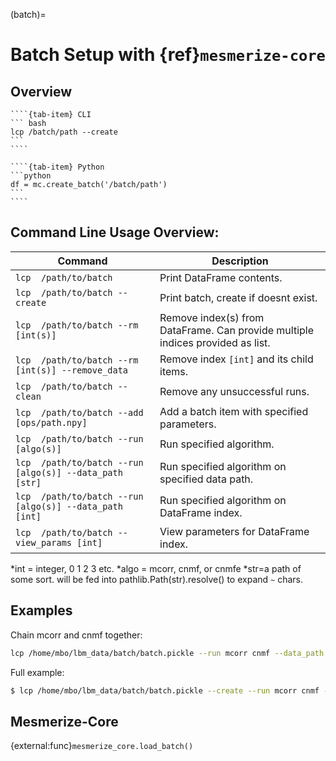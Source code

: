 (batch)=
# Batch Setup with {ref}`mesmerize-core`

## Overview

`````{tab-set}
````{tab-item} CLI
``` bash
lcp /batch/path --create
```
````

````{tab-item} Python
```python
df = mc.create_batch('/batch/path')
```
````
`````

## Command Line Usage Overview:

| Command                                                          | Description                                    |
|------------------------------------------------------------------|------------------------------------------------|
| `lcp  /path/to/batch`                             | Print DataFrame contents.                       |
| `lcp  /path/to/batch --create`                  | Print batch, create if doesnt exist.                                           |
| `lcp  /path/to/batch --rm [int(s)]`                     | Remove index(s)  from DataFrame. Can provide multiple indices provided as list.            |
| `lcp  /path/to/batch --rm [int(s)] --remove_data`       | Remove index `[int]` and its child items.       |
| `lcp  /path/to/batch --clean`                        | Remove any unsuccessful runs.                   |
| `lcp  /path/to/batch --add [ops/path.npy]`           | Add a batch item with specified parameters.     |
| `lcp  /path/to/batch --run [algo(s)]`                   | Run specified algorithm.                        |
| `lcp  /path/to/batch --run [algo(s)] --data_path [str]` | Run specified algorithm on specified data path. |
| `lcp  /path/to/batch --run [algo(s)] --data_path [int]` | Run specified algorithm on DataFrame index.     |
| `lcp  /path/to/batch --view_params [int]`                  | View parameters for DataFrame index.                |

*int = integer, 0 1 2 3 etc.
*algo = mcorr, cnmf, or cnmfe
*str=a path of some sort. will be fed into pathlib.Path(str).resolve() to expand `~` chars.

## Examples

Chain mcorr and cnmf together:

```bash
lcp /home/mbo/lbm_data/batch/batch.pickle --run mcorr cnmf --data_path /home/mbo/lbm_data/demo_data.tif
```

Full example:

```bash
$ lcp /home/mbo/lbm_data/batch/batch.pickle --create --run mcorr cnmf --strides 32 32 --overlaps 8 8 --K 100 --data_path /home/mbo/lbm_data/demo_data.tif 
```

## Mesmerize-Core

{external:func}`mesmerize_core.load_batch()`
